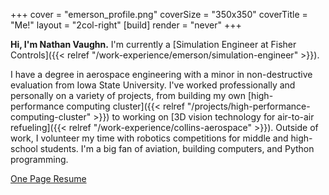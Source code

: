 +++
cover = "emerson_profile.png"
coverSize = "350x350"
coverTitle = "Me!"
layout = "2col-right"
[build]
  render = "never"
+++

**Hi, I'm Nathan Vaughn.** I'm currently a
[Simulation Engineer at Fisher Controls]({{< relref "/work-experience/emerson/simulation-engineer" >}}).

I have a degree in aerospace engineering with a minor in non-destructive
evaluation from Iowa State University. I've worked professionally and personally
on a variety of projects, from building my own
[high-performance computing cluster]({{< relref "/projects/high-performance-computing-cluster" >}})
to working on
[3D vision technology for air-to-air refueling]({{< relref "/work-experience/collins-aerospace" >}}).
Outside of work, I volunteer my time with robotics competitions for
middle and high-school students. I'm a big fan of aviation,
building computers, and Python programming.

[One Page Resume](https://links.nathanv.me/resume)

